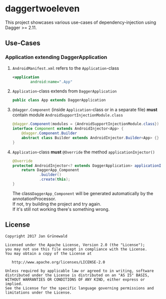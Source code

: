 # daggertwoeleven
This project showcases various use-cases of dependency-injection using Dagger >= 2.11.

## Use-Cases
### Application extending DaggerApplication
1. `AndroidManifest.xml` refers to the `Application`-class
   ```xml
   <application
           android:name=".App"
   ``` 
2. `Application`-class extends from `DaggerApplication` 
   ```java
   public class App extends DaggerApplication 
   ```
3. `@dagger.Component` (inside `Application`-class or in a separate file)  **must** contain module `AndroidSupportInjectionModule.class`
    ```java
    @dagger.Component(modules = {AndroidSupportInjectionModule.class})
    interface Component extends AndroidInjector<App> {
        @dagger.Component.Builder
        abstract class Builder extends AndroidInjector.Builder<App> {}
    }
    ```
4. `Application`-class **must** `@Override` the method `applicationInjector()`
    ```java
    @Override
    protected AndroidInjector<? extends DaggerApplication> applicationInjector() {
        return DaggerApp_Component
                .builder()
                .create(this);
    }
    ```
    The class`DaggerApp_Component` will be generated automatically by the annotationProcessor.\
    If not, try building the project and try again.\
    If it's still not working there's something wrong.
## License

    Copyright 2017 Jan Grünewald

    Licensed under the Apache License, Version 2.0 (the "License");
    you may not use this file except in compliance with the License.
    You may obtain a copy of the License at

       http://www.apache.org/licenses/LICENSE-2.0

    Unless required by applicable law or agreed to in writing, software
    distributed under the License is distributed on an "AS IS" BASIS,
    WITHOUT WARRANTIES OR CONDITIONS OF ANY KIND, either express or implied.
    See the License for the specific language governing permissions and
    limitations under the License.
